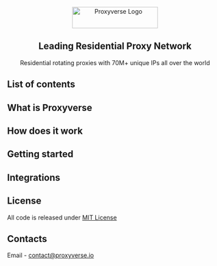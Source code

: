 <p align="center">
    <a href="https://proxyverse.io"><img src="https://i.imgur.com/iDS2gKX.png" alt="Proxyverse Logo" width="200" height="50"></a>
  </a>
</p>


<h2 align="center">
  Leading Residential Proxy Network
</h2>

<p align="center">
Residential rotating proxies with 70M+ unique IPs all over the world
</p>

## List of contents


 
## What is Proxyverse


## How does it work


  
## Getting started


## Integrations



## License

All code is released under [MIT License](https://github.com/Proxyverse/Proxyverse/blob/main/LICENSE)

## Contacts
Email - contact@proxyverse.io

